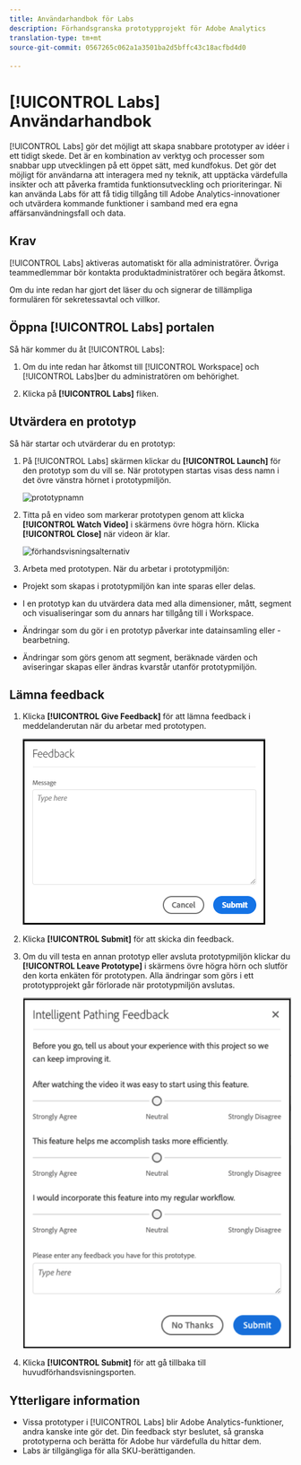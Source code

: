 ```yaml
---
title: Användarhandbok för Labs
description: Förhandsgranska prototypprojekt för Adobe Analytics
translation-type: tm+mt
source-git-commit: 0567265c062a1a3501ba2d5bffc43c18acfbd4d0

---
```




# [!UICONTROL Labs] Användarhandbok

[!UICONTROL Labs] gör det möjligt att skapa snabbare prototyper av idéer i ett tidigt skede. Det är en kombination av verktyg och processer som snabbar upp utvecklingen på ett öppet sätt, med kundfokus. Det gör det möjligt för användarna att interagera med ny teknik, att upptäcka värdefulla insikter och att påverka framtida funktionsutveckling och prioriteringar. Ni kan använda Labs för att få tidig tillgång till Adobe Analytics-innovationer och utvärdera kommande funktioner i samband med era egna affärsanvändningsfall och data.

## Krav

[!UICONTROL Labs] aktiveras automatiskt för alla administratörer. Övriga teammedlemmar bör kontakta produktadministratörer och begära åtkomst.

Om du inte redan har gjort det läser du och signerar de tillämpliga formulären för sekretessavtal och villkor.

## Öppna [!UICONTROL Labs] portalen

Så här kommer du åt [!UICONTROL Labs]:

1. Om du inte redan har åtkomst till [!UICONTROL Workspace] och [!UICONTROL Labs]ber du administratören om behörighet.

1. Klicka på **[!UICONTROL Labs]** fliken.

## Utvärdera en prototyp

Så här startar och utvärderar du en prototyp:

1. På [!UICONTROL Labs] skärmen klickar du **[!UICONTROL Launch]** för den prototyp som du vill se. När prototypen startas visas dess namn i det övre vänstra hörnet i prototypmiljön.

   ![prototypnamn](https://user-images.githubusercontent.com/29133525/58670566-c03b6c00-82fc-11e9-8b29-ee34260c4024.png)

1. Titta på en video som markerar prototypen genom att klicka **[!UICONTROL Watch Video]** i skärmens övre högra hörn. Klicka **[!UICONTROL Close]** när videon är klar.

   ![förhandsvisningsalternativ](https://user-images.githubusercontent.com/29133525/58670261-a2213c00-82fb-11e9-88db-cc839c98fdab.png)

1. Arbeta med prototypen. När du arbetar i prototypmiljön:

* Projekt som skapas i prototypmiljön kan inte sparas eller delas.

* I en prototyp kan du utvärdera data med alla dimensioner, mått, segment och visualiseringar som du annars har tillgång till i Workspace.

* Ändringar som du gör i en prototyp påverkar inte datainsamling eller -bearbetning.

* Ändringar som görs genom att segment, beräknade värden och aviseringar skapas eller ändras kvarstår utanför prototypmiljön.

## Lämna feedback

1. Klicka **[!UICONTROL Give Feedback]** för att lämna feedback i meddelanderutan när du arbetar med prototypen.

   ![feedback_box](assets/give_feedback.png)

1. Klicka **[!UICONTROL Submit]** för att skicka din feedback.

1. Om du vill testa en annan prototyp eller avsluta prototypmiljön klickar du **[!UICONTROL Leave Prototype]** i skärmens övre högra hörn och slutför den korta enkäten för prototypen. Alla ändringar som görs i ett prototypprojekt går förlorade när prototypmiljön avslutas.

   ![ny feedbackruta](assets/short-survey.png)

1. Klicka **[!UICONTROL Submit]** för att gå tillbaka till huvudförhandsvisningsporten.

## Ytterligare information

* Vissa prototyper i [!UICONTROL Labs] blir Adobe Analytics-funktioner, andra kanske inte gör det. Din feedback styr beslutet, så granska prototyperna och berätta för Adobe hur värdefulla du hittar dem.
* Labs är tillgängliga för alla SKU-berättiganden.
